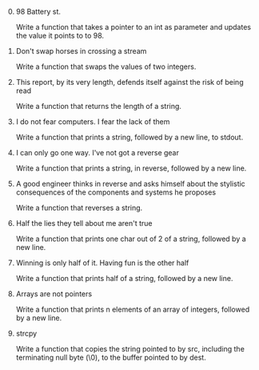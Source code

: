 0. 98 Battery st.

    Write a function that takes a pointer to an int as parameter and updates the value it points to to 98.

1. Don't swap horses in crossing a stream

    Write a function that swaps the values of two integers.

2. This report, by its very length, defends itself against the risk of being read

    Write a function that returns the length of a string.

3. I do not fear computers. I fear the lack of them

    Write a function that prints a string, followed by a new line, to stdout.

4. I can only go one way. I've not got a reverse gear

    Write a function that prints a string, in reverse, followed by a new line.

5. A good engineer thinks in reverse and asks himself about the stylistic consequences of the components and systems he proposes

    Write a function that reverses a string.

6. Half the lies they tell about me aren't true

    Write a function that prints one char out of 2 of a string, followed by a new line.

7. Winning is only half of it. Having fun is the other half

    Write a function that prints half of a string, followed by a new line.

8. Arrays are not pointers

    Write a function that prints n elements of an array of integers, followed by a new line.

9. strcpy

    Write a function that copies the string pointed to by src, including the terminating null byte (\0), to the buffer pointed to by dest.

